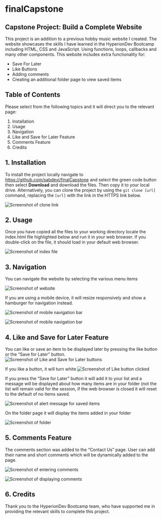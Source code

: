# finalCapstone

## Capstone Project: Build a Complete Website

This project is an addition to a previous hobby music website I created.  The website showcases the skills I have learned in the HyperionDev Bootcamp including HTML, CSS and JavaScript.  Using functions, loops, callbacks and many other components.  This website includes extra functionality for:

* Save For Later
* Like Buttons
* Adding comments
* Creating an additional folder page to view saved items

## Table of Contents

Please select from the following topics and it will direct you to the relevant page:

1. Installation
1. Usage
1. Navigation
1. Like and Save for Later Feature
1. Comments Feature
1. Credits

## 1. Installation

To install the project locally navigate to https://github.com/sabdevi/finalCapstone and select the green code button then select **Download** and download the files.  Then copy it to your local drive.  Alternatively, you can clone the project by using the ```git clone [url]``` command, replacing the ```[url]``` with the link in the HTTPS link below.  

![Screenshot of clone link](https://user-images.githubusercontent.com/12502789/211308328-11e41c94-8afb-4ede-9b17-dbf5ec670beb.png)

## 2. Usage

Once you have copied all the files to your working directory locate the index.html file highlighted below and run it in your web browser.  If you double-click on the file, it should load in your default web browser.

![Screenshot of index file](https://user-images.githubusercontent.com/12502789/211308822-b97b490c-3c77-4b28-8072-054a38e64427.png)

## 3. Navigation

You can navigate the website by selecting the various menu items

![Screenshot of website](https://user-images.githubusercontent.com/12502789/211309048-618de6ca-7707-42a8-89f4-1b7039544ee8.png)

If you are using a mobile device, it will resize responsively and show a hamburger for navigation instead.

![Screenshot of mobile navigation bar](https://user-images.githubusercontent.com/12502789/211309121-85bae555-56ca-487b-8d80-3b0e6337f9ae.png)

![Screenshot of mobile navigation bar](https://user-images.githubusercontent.com/12502789/211309182-7f409397-f60e-4f45-9ea4-5ffbb3aca009.png)

## 4. Like and Save for Later Feature

You can like or save an item to be displayed later by pressing the like button or the “Save for Later” button. ![Screenshot of Like and Save for Later buttons](https://user-images.githubusercontent.com/12502789/211309424-080e9857-7915-41e4-aa70-e6197276ae2b.png)

If you like a button, it will turn white ![Screenshot of Like button clicked](https://user-images.githubusercontent.com/12502789/211309549-a16c9a49-8901-4eed-badb-6c4967bdad2b.png)

If you press the “Save for Later” button it will add it to your list and a message will be displayed about how many items are in your folder (not the list will remain valid for the session, if the web browser is closed it will reset to the default of no items saved.

![Screenshot of alert message for saved items](https://user-images.githubusercontent.com/12502789/211309663-9d1b5cd4-219f-44d3-a199-ca1e8cd05736.png)

On the folder page it will display the items added in your folder

![Screenshot of folder](https://user-images.githubusercontent.com/12502789/211309833-c944c781-7f41-4edc-8ed1-6929d0a1a22b.png)

## 5. Comments Feature

The comments section was added to the “Contact Us” page.  User can add their name and short comments which will be dynamically added to the page.

![Screenshot of entering comments](https://user-images.githubusercontent.com/12502789/211310034-f051e862-fa17-4c24-b966-d2c13ab567ae.png)

![Screenshot of displaying comments](https://user-images.githubusercontent.com/12502789/211309946-e5c6201c-f462-4f31-829d-8a99927c296b.png)

## 6. Credits

Thank you to the HyperionDev Bootcamp team, who have supported me in providing the relevant skills to complete this project.